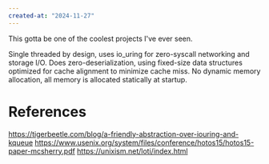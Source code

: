 ```yaml
---
created-at: "2024-11-27"
---
```


This gotta be one of the coolest projects I've ever seen.

Single threaded by design, uses io_uring for zero-syscall networking and storage I/O. Does zero-deserialization, using fixed-size data structures optimized for cache alignment to minimize cache miss. No dynamic memory allocation, all memory is allocated statically at startup.

# References

https://tigerbeetle.com/blog/a-friendly-abstraction-over-iouring-and-kqueue
https://www.usenix.org/system/files/conference/hotos15/hotos15-paper-mcsherry.pdf
https://unixism.net/loti/index.html
